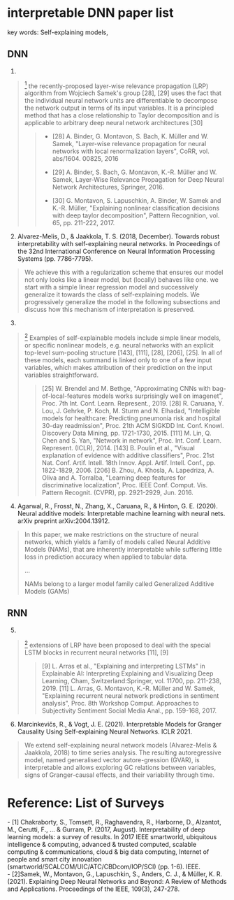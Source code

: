 # interpretable DNN paper list

key words: Self-explaining models, 

## DNN


1. 
> [<sup>1</sup>](#refer-anchor-1) the recently-proposed layer-wise relevance propagation (LRP) algorithm from Wojciech Samek's group [28], [29] uses the fact that the individual neural network units are differentiable to decompose the network output in terms of its input variables. It is a principled method that has a close relationship to Taylor decomposition and is applicable to arbitrary deep neural network architectures [30]
>
>> - [28] A. Binder, G. Montavon, S. Bach, K. Müller and W. Samek, "Layer-wise relevance propagation for neural networks with local renormalization layers", CoRR, vol. abs/1604. 00825, 2016
>> 
>> - [29] A. Binder, S. Bach, G. Montavon, K.-R. Müller and W. Samek, Layer-Wise Relevance Propagation for Deep Neural Network Architectures, Springer, 2016.
>> 
>> - [30] G. Montavon, S. Lapuschkin, A. Binder, W. Samek and K.-R. Müller, "Explaining nonlinear classification decisions with deep taylor decomposition", Pattern Recognition, vol. 65, pp. 211-222, 2017.

2. Alvarez-Melis, D., & Jaakkola, T. S. (2018, December). Towards robust interpretability with self-explaining neural networks. In Proceedings of the 32nd International Conference on Neural Information Processing Systems (pp. 7786-7795).

> We achieve this with a regularization scheme that ensures our model not only looks like a linear model, but (locally) behaves like one.
> we start with a simple linear regression model and successively generalize
it towards the class of self-explaining models. 
> We progressively generalize the model in the following subsections and
discuss how this mechanism of interpretation is preserved.

3. 
> [<sup>2</sup>](#refer-anchor-2) Examples of self-explainable models include simple linear
> models, or specific nonlinear models, e.g. neural networks with
> an explicit top-level sum-pooling structure [143], [111], [28],
> [206], [25]. In all of these models, each summand is linked
> only to one of a few input variables, which makes attribution
> of their prediction on the input variables straightforward.
>
>> [25] W. Brendel and M. Bethge, "Approximating CNNs with bag-of-local-features models works surprisingly well on imagenet", Proc. 7th Int. Conf. Learn. Represent., 2019.
>> [28] R. Caruana, Y. Lou, J. Gehrke, P. Koch, M. Sturm and N. Elhadad, "Intelligible models for healthcare: Predicting pneumonia risk and hospital 30-day readmission", Proc. 21th ACM SIGKDD Int. Conf. Knowl. Discovery Data Mining, pp. 1721-1730, 2015.
>> [111] M. Lin, Q. Chen and S. Yan, "Network in network", Proc. Int. Conf. Learn. Represent. (ICLR), 2014.
>> [143] B. Poulin et al., "Visual explanation of evidence with additive classifiers", Proc. 21st Nat. Conf. Artif. Intell. 18th Innov. Appl. Artif. Intell. Conf., pp. 1822-1829, 2006.
>> [206] B. Zhou, A. Khosla, A. Lapedriza, A. Oliva and A. Torralba, "Learning deep features for discriminative localization", Proc. IEEE Conf. Comput. Vis. Pattern Recognit. (CVPR), pp. 2921-2929, Jun. 2016.

4. Agarwal, R., Frosst, N., Zhang, X., Caruana, R., & Hinton, G. E. (2020). Neural additive models: Interpretable machine learning with neural nets. arXiv preprint arXiv:2004.13912.

> In this paper, we make restrictions on the structure of neural networks, which yields a family of models called Neural
> Additive Models (NAMs), that are inherently interpretable while suffering little loss in prediction accuracy when applied to tabular data.
> 
> ...
> 
> NAMs belong to a larger model family called Generalized Additive Models
(GAMs)


## RNN

5. 
> [<sup>2</sup>](#refer-anchor-2) extensions of LRP have been proposed
> to deal with the special LSTM blocks in recurrent neural
> networks [11], [9]
>
>> [9] L. Arras et al., "Explaining and interpreting LSTMs" in Explainable AI: Interpreting Explaining and Visualizing Deep Learning, Cham, Switzerland:Springer, vol. 11700, pp. 211-238, 2019.
>> [11] L. Arras, G. Montavon, K.-R. Müller and W. Samek, "Explaining recurrent neural network predictions in sentiment analysis", Proc. 8th Workshop Comput. Approaches to Subjectivity Sentiment Social Media Anal., pp. 159-168, 2017.


6. Marcinkevičs, R., & Vogt, J. E. (2021). Interpretable Models for Granger Causality Using Self-explaining Neural Networks. ICLR 2021.

> We extend self-explaining neural network models (Alvarez-Melis & Jaakkola, 2018) to
> time series analysis. The resulting autoregressive model, named generalised vector autore-gression (GVAR), is interpretable and allows exploring GC relations between variables, signs of Granger-causal effects, and their variability through time.



# Reference: List of Surveys
<div id="refer-anchor-1"></div>
- [1] Chakraborty, S., Tomsett, R., Raghavendra, R., Harborne, D., Alzantot, M., Cerutti, F., ... & Gurram, P. (2017, August). Interpretability of deep learning models: a survey of results. In 2017 IEEE smartworld, ubiquitous intelligence & computing, advanced & trusted computed, scalable computing & communications, cloud & big data computing, Internet of people and smart city innovation (smartworld/SCALCOM/UIC/ATC/CBDcom/IOP/SCI) (pp. 1-6). IEEE.

<div id="refer-anchor-2"></div>
- [2]Samek, W., Montavon, G., Lapuschkin, S., Anders, C. J., & Müller, K. R. (2021). Explaining Deep Neural Networks and Beyond: A Review of Methods and Applications. Proceedings of the IEEE, 109(3), 247-278.





